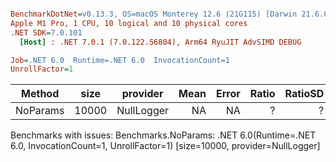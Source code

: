 ``` ini

BenchmarkDotNet=v0.13.3, OS=macOS Monterey 12.6 (21G115) [Darwin 21.6.0]
Apple M1 Pro, 1 CPU, 10 logical and 10 physical cores
.NET SDK=7.0.101
  [Host] : .NET 7.0.1 (7.0.122.56804), Arm64 RyuJIT AdvSIMD DEBUG

Job=.NET 6.0  Runtime=.NET 6.0  InvocationCount=1  
UnrollFactor=1  

```
|   Method |  size |   provider | Mean | Error | Ratio | RatioSD |
|--------- |------ |----------- |-----:|------:|------:|--------:|
| NoParams | 10000 | NullLogger |   NA |    NA |     ? |       ? |

Benchmarks with issues:
  Benchmarks.NoParams: .NET 6.0(Runtime=.NET 6.0, InvocationCount=1, UnrollFactor=1) [size=10000, provider=NullLogger]
